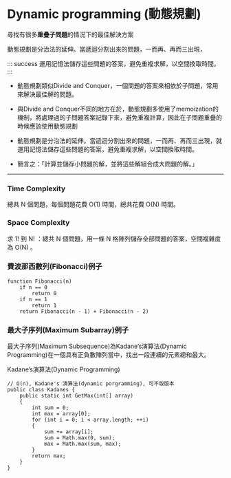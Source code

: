 # Dynamic programming (動態規劃)
尋找有很多**重疊子問題**的情況下的最佳解決方案 

動態規劃是分治法的延伸。當遞迴分割出來的問題，一而再、再而三出現，

::: success
運用記憶法儲存這些問題的答案，避免重複求解，以空間換取時間。
::: 

* 動態規劃類似Divide and Conquer，一個問題的答案來相依於子問題，常用來解決最佳解的問題。

* 與Divide and Conquer不同的地方在於，動態規劃多使用了memoization的機制，將處理過的子問題答案記錄下來，避免重複計算，因此在子問題重疊的時候應該使用動態規劃

* 動態規劃是分治法的延伸。當遞迴分割出來的問題，一而再、再而三出現，就運用記憶法儲存這些問題的答案，避免重複求解，以空間換取時間。

* 簡言之：「計算並儲存小問題的解，並將這些解組合成大問題的解。」

-----------------------------------------------------------------------
### Time Complexity
總共 N 個問題，每個問題花費 O(1) 時間，總共花費 O(N) 時間。

### Space Complexity
求 1! 到 N! ：總共 N 個問題，用一條 N 格陣列儲存全部問題的答案，空間複雜度為 O(N) 。

### 費波那西數列(Fibonacci)例子
```
function Fibonacci(n)
	if n == 0
		return 0
	if n == 1
		return 1
	return Fibonacci(n - 1) + Fibonacci(n - 2)
```
### 最大子序列(Maximum Subarray)例子
最大子序列(Maximum Subsequence)為Kadane’s演算法(Dynamic Programming)在一個具有正負數陣列當中，找出一段連續的元素總和最大。

Kadane’s演算法(Dynamic Programming)

```
// O(n), Kadane's 演算法(dynamic porgramming), 可不取版本
public class Kadanes {
    public static int GetMax(int[] array)
    {
        int sum = 0;
        int max = array[0];
        for (int i = 0; i < array.length; ++i)
        {
            sum += array[i];
            sum = Math.max(0, sum);
            max = Math.max(sum, max);
        }
        return max;
    }
}
```
